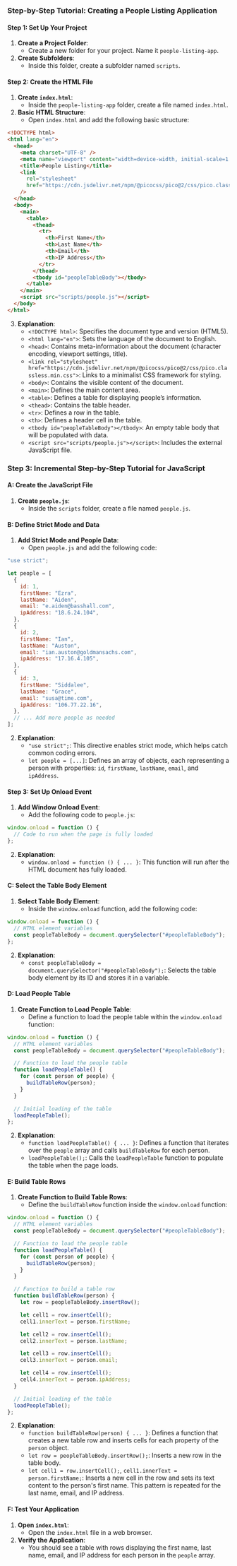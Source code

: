 ### Step-by-Step Tutorial: Creating a People Listing Application

#### Step 1: Set Up Your Project

1. **Create a Project Folder**:
   - Create a new folder for your project. Name it `people-listing-app`.
2. **Create Subfolders**:
   - Inside this folder, create a subfolder named `scripts`.

#### Step 2: Create the HTML File

1. **Create `index.html`**:
   - Inside the `people-listing-app` folder, create a file named `index.html`.
2. **Basic HTML Structure**:
   - Open `index.html` and add the following basic structure:

```html
<!DOCTYPE html>
<html lang="en">
  <head>
    <meta charset="UTF-8" />
    <meta name="viewport" content="width=device-width, initial-scale=1.0" />
    <title>People Listing</title>
    <link
      rel="stylesheet"
      href="https://cdn.jsdelivr.net/npm/@picocss/pico@2/css/pico.classless.min.css"
    />
  </head>
  <body>
    <main>
      <table>
        <thead>
          <tr>
            <th>First Name</th>
            <th>Last Name</th>
            <th>Email</th>
            <th>IP Address</th>
          </tr>
        </thead>
        <tbody id="peopleTableBody"></tbody>
      </table>
    </main>
    <script src="scripts/people.js"></script>
  </body>
</html>
```

3. **Explanation**:
   - `<!DOCTYPE html>`: Specifies the document type and version (HTML5).
   - `<html lang="en">`: Sets the language of the document to English.
   - `<head>`: Contains meta-information about the document (character encoding, viewport settings, title).
   - `<link rel="stylesheet" href="https://cdn.jsdelivr.net/npm/@picocss/pico@2/css/pico.classless.min.css">`: Links to a minimalist CSS framework for styling.
   - `<body>`: Contains the visible content of the document.
   - `<main>`: Defines the main content area.
   - `<table>`: Defines a table for displaying people’s information.
   - `<thead>`: Contains the table header.
   - `<tr>`: Defines a row in the table.
   - `<th>`: Defines a header cell in the table.
   - `<tbody id="peopleTableBody"></tbody>`: An empty table body that will be populated with data.
   - `<script src="scripts/people.js"></script>`: Includes the external JavaScript file.

### Step 3: Incremental Step-by-Step Tutorial for JavaScript

#### A: Create the JavaScript File

1. **Create `people.js`**:
   - Inside the `scripts` folder, create a file named `people.js`.

#### B: Define Strict Mode and Data

1. **Add Strict Mode and People Data**:
   - Open `people.js` and add the following code:

```javascript
"use strict";

let people = [
  {
    id: 1,
    firstName: "Ezra",
    lastName: "Aiden",
    email: "e.aiden@basshall.com",
    ipAddress: "18.6.24.104",
  },
  {
    id: 2,
    firstName: "Ian",
    lastName: "Auston",
    email: "ian.auston@goldmansachs.com",
    ipAddress: "17.16.4.105",
  },
  {
    id: 3,
    firstName: "Siddalee",
    lastName: "Grace",
    email: "susa@time.com",
    ipAddress: "106.77.22.16",
  },
  // ... Add more people as needed
];
```

2. **Explanation**:
   - `"use strict";`: This directive enables strict mode, which helps catch common coding errors.
   - `let people = [...]`: Defines an array of objects, each representing a person with properties: `id`, `firstName`, `lastName`, `email`, and `ipAddress`.

#### Step 3: Set Up Onload Event

1. **Add Window Onload Event**:
   - Add the following code to `people.js`:

```javascript
window.onload = function () {
  // Code to run when the page is fully loaded
};
```

2. **Explanation**:
   - `window.onload = function () { ... }`: This function will run after the HTML document has fully loaded.

#### C: Select the Table Body Element

1. **Select Table Body Element**:
   - Inside the `window.onload` function, add the following code:

```javascript
window.onload = function () {
  // HTML element variables
  const peopleTableBody = document.querySelector("#peopleTableBody");
};
```

2. **Explanation**:
   - `const peopleTableBody = document.querySelector("#peopleTableBody");`: Selects the table body element by its ID and stores it in a variable.

#### D: Load People Table

1. **Create Function to Load People Table**:
   - Define a function to load the people table within the `window.onload` function:

```javascript
window.onload = function () {
  // HTML element variables
  const peopleTableBody = document.querySelector("#peopleTableBody");

  // Function to load the people table
  function loadPeopleTable() {
    for (const person of people) {
      buildTableRow(person);
    }
  }

  // Initial loading of the table
  loadPeopleTable();
};
```

2. **Explanation**:
   - `function loadPeopleTable() { ... }`: Defines a function that iterates over the `people` array and calls `buildTableRow` for each person.
   - `loadPeopleTable();`: Calls the `loadPeopleTable` function to populate the table when the page loads.

#### E: Build Table Rows

1. **Create Function to Build Table Rows**:
   - Define the `buildTableRow` function inside the `window.onload` function:

```javascript
window.onload = function () {
  // HTML element variables
  const peopleTableBody = document.querySelector("#peopleTableBody");

  // Function to load the people table
  function loadPeopleTable() {
    for (const person of people) {
      buildTableRow(person);
    }
  }

  // Function to build a table row
  function buildTableRow(person) {
    let row = peopleTableBody.insertRow();

    let cell1 = row.insertCell();
    cell1.innerText = person.firstName;

    let cell2 = row.insertCell();
    cell2.innerText = person.lastName;

    let cell3 = row.insertCell();
    cell3.innerText = person.email;

    let cell4 = row.insertCell();
    cell4.innerText = person.ipAddress;
  }

  // Initial loading of the table
  loadPeopleTable();
};
```

2. **Explanation**:
   - `function buildTableRow(person) { ... }`: Defines a function that creates a new table row and inserts cells for each property of the `person` object.
   - `let row = peopleTableBody.insertRow();`: Inserts a new row in the table body.
   - `let cell1 = row.insertCell();`, `cell1.innerText = person.firstName;`: Inserts a new cell in the row and sets its text content to the person's first name. This pattern is repeated for the last name, email, and IP address.

#### F: Test Your Application

1. **Open `index.html`**:
   - Open the `index.html` file in a web browser.
2. **Verify the Application**:
   - You should see a table with rows displaying the first name, last name, email, and IP address for each person in the `people` array.

